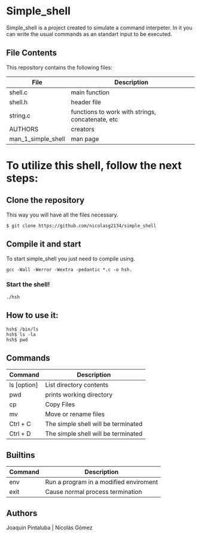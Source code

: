 # Simple_shell

Simple_shell is a project created to simulate a command interpeter. In it you can write the usual commands as an standart input to be executed.

## File Contents
This repository contains the following files:

|   **File**   |   **Description**   |
| -------------- | --------------------- |
| shell.c | main function |
| shell.h | header file |
| string.c | functions to work with strings, concatenate, etc |
| AUTHORS | creators |
| man_1_simple_shell | man page |


# To utilize this shell, follow the next steps:

## Clone the repository

This way you will have all the files necessary.

```
$ git clone https://github.com/nicolasg2134/simple_shell
```

## Compile it and start

To start simple_shell you just need to compile using.

```
gcc -Wall -Werror -Wextra -pedantic *.c -o hsh.
```

### Start the shell!

```
./hsh
```

## How to use it:

```
hsh$ /bin/ls
hsh$ ls -la
hsh$ pwd
```
## Commands
|   **Command**   |   **Description**   |
| -------------- | --------------------- |
| ls [option] | List directory contents |
| pwd | prints working directory |
| cp | Copy Files |
| mv | Move or rename files |
| Ctrl + C | The simple shell will be terminated |
| Ctrl + D | The simple shell will be terminated |

## Builtins
|   **Command**   |   **Description**   |
| -------------- | --------------------- |
| env |  Run a program in a modified enviroment |
| exit | Cause normal process termination |

## Authors
Joaquin Pintaluba | Nicolás Gómez
